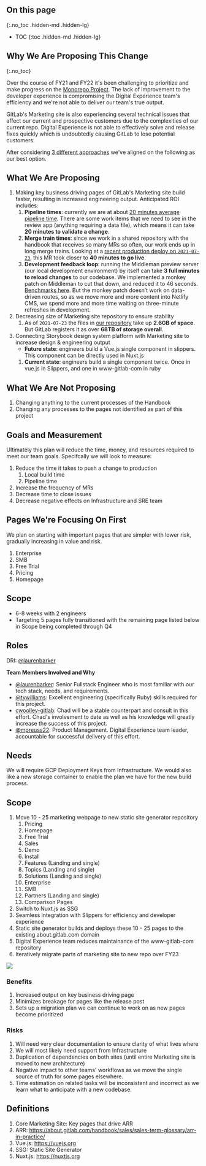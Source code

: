 ## On this page
{:.no_toc .hidden-md .hidden-lg}

- TOC
{:toc .hidden-md .hidden-lg}

## Why We Are Proposing This Change
{:.no_toc}

Over the course of FY21 and FY22 it's been challenging to prioritize and make progress on the [Monorepo Project](https://gitlab.com/groups/gitlab-com/-/epics/282). The lack of improvement to the developer experience is compromising the Digital Experience team's efficiency and we're not able to deliver our team's true output.

GitLab's Marketing site is also experiencing several technical issues that affect our current and prospective customers due to the complexities of our current repo. Digital Experience is not able to effectively solve and release fixes quickly which is undoubtedly causing GitLab to lose potential customers.

After considering [3 different approaches](https://docs.google.com/document/d/1yFw0I3zLJESzH2wa4jqs-bpkEEY5xwREjewGIEFhPkE/edit#) we've aligned on the following as our best option.

## What We Are Proposing

1. Making key business driving pages of GitLab's Marketing site build faster, resulting in increased engineering output. Anticipated ROI includes:
    1. **Pipeline times**: currently we are at about [20 minutes average pipeline time](https://app.periscopedata.com/app/gitlab/561277/WIP:-www.gitlab.com-CI-CD-Pipeline-Metrics). There are some work items that we need to see in the review app (anything requiring a data file), which means it can take **20 minutes to validate a change**.
    1. **Merge train times**: since we work in a shared repository with the handbook that receives so many MRs so often, our work ends up in long merge trains. Looking at a [recent production deploy on `2021-07-23`](https://gitlab.com/gitlab-com/www-gitlab-com/-/merge_requests/86942), this MR took closer to **40 minutes to go live**.
    1. **Development feedback loop**: running the Middleman preview server (our local development environment) by itself can take **3 full minutes to reload changes** to our codebase. We implemented a monkey patch on Middleman to cut that down, and reduced it to 46 seconds. [Benchmarks here](https://gitlab.com/tywilliams/worknotes/-/tree/master/middleman_improvement_profiling). But the monkey patch doesn’t work on data-driven routes, so as we move more and more content into Netlify CMS, we spend more and more time waiting on three-minute refreshes in development.
1. Decreasing size of Marketing site repository to ensure stability
    1. As of `2021-07-23` the files in [our repository](https://gitlab.com/gitlab-com/www-gitlab-com) take up **2.6GB of space**. But GitLab registers it as over **68TB of storage overall**.
1. Connecting Storybook design system platform with Marketing site to increase design & engineering output
    - **Future state**: engineers build a Vue.js single component in slippers. This component can be directly used in Nuxt.js
    1. **Current state**: engineers build a single component twice. Once in vue.js in Slippers, and one in www-gitlab-com in ruby

## What We Are Not Proposing

1. Changing anything to the current processes of the Handbook
1. Changing any processes to the pages not identified as part of this project

## Goals and Measurement

Ultimately this plan will reduce the time, money, and resources required to meet our team goals. Specifcally we will look to measure:

1. Reduce the time it takes to push a change to production
    1. Local build time
    1. Pipeline time
1. Increase the frequency of MRs
1. Decrease time to close issues
1. Decrease negative effects on Infrastructure and SRE team

## Pages We're Focusing On First

We plan on starting with important pages that are simpler with lower risk, gradually increasing in value and risk.

1. Enterprise
1. SMB
1. Free Trial
1. Pricing
1. Homepage

## Scope

- 6-8 weeks with 2 engineers
- Targeting 5 pages fully transitioned with the remaining page listed below in Scope being completed through Q4

## Roles

DRI: [@laurenbarker](https://gitlab.com/laurenbarker)

**Team Members Involved and Why**

- [@laurenbarker](https://gitlab.com/laurenbarker): Senior Fullstack Engineer who is most familiar with our tech stack, needs, and requirements.
- [@tywilliams](https://gitlab.com/tywilliams): Excellent engineering (specifically Ruby) skills required for this project.
- [cwoolley-gitlab](https://gitlab.com/cwoolley-gitlab): Chad will be a stable counterpart and consult in this effort. Chad's involvement to date as well as his knowledge will greatly increase the success of this project.
- [@mpreuss22](https://gitlab.com/mpreuss22): Product Management. Digital Experience team leader, accountable for successful delivery of this effort.

## Needs

We will require GCP Deployment Keys from Infrastructure. We would also like a new storage container to enable the plan we have for the new build process.

## Scope

1. Move 10 - 25 marketing webpage to new static site generator repository
    1. Pricing
    1. Homepage
    1. Free Trial
    1. Sales
    1. Demo
    1. Install
    1. Features (Landing and single)
    1. Topics (Landing and single)
    1. Solutions (Landing and single)
    1. Enterprise
    1. SMB
    1. Partners (Landing and single)
    1. Comparison Pages
1. Switch to Nuxt.js as SSG
1. Seamless integration with Slippers for efficiency and developer experience
1. Static site generator builds and deploys these 10 - 25 pages to the existing about.gitlab.com domain
1. Digital Experience team reduces maintainance of the www-gitlab-com repository
1. Iteratively migrate parts of marketing site to new repo over FY23

<img src="https://docs.google.com/drawings/d/e/2PACX-1vQLPxxhS_duhyznvWPP4YcrW_cihzViiKeyDOP9tJWzFpOb2g_cbaNXR7Oy1nYcjpojEzorNUzMj1k-/pub?w=1440&amp;h=1080">

### Benefits

1. Increased output on key business driving page
1. Minimizes breakage for pages like the release post
1. Sets up a migration plan we can continue to work on as new pages become prioritized

### Risks

1. Will need very clear documentation to ensure clarity of what lives where
1. We will most likely need support from Infrastructure
1. Duplication of dependencies on both sites (until entire Marketing site is moved to new architecture)
1. Negative impact to other teams' workflows as we move the single source of truth for some pages elsewhere.
1. Time estimation on related tasks will be inconsistent and incorrect as we learn what to anticipate with a new codebase.

## Definitions

1. Core Marketing Site: Key pages that drive ARR
1. ARR: https://about.gitlab.com/handbook/sales/sales-term-glossary/arr-in-practice/
1. Vue.js: https://vuejs.org
1. SSG: Static Site Generator
1. Nuxt.js: https://nuxtjs.org